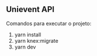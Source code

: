 ## Unievent API

Comandos para executar o projeto:

1. yarn install
2. yarn knex:migrate
3. yarn dev

